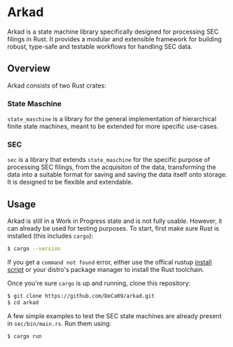 # Arkad
Arkad is a state machine library specifically designed for processing SEC filings in Rust. It provides a modular and extensible framework for building robust, type-safe and testable workflows for handling SEC data.

## Overview
Arkad consists of two Rust crates:

### State Maschine
`state_maschine` is a library for the general implementation of hierarchical finite state machines, meant to be extended for more specific use-cases.

### SEC
`sec` is a library that extends `state_maschine` for the specific purpose of processing SEC filings, from the acquisiton of the data, transforming the data into a suitable format for saving and saving the data itself onto storage. It is designed to be flexible and extendable.

## Usage
Arkad is still in a Work in Progress state and is not fully usable. However, it can already be used for testing purposes.
To start, first make sure Rust is installed (this includes `cargo`):

```bash
$ cargo --version
```
If you get a `command not found` error, either use the offical rustup [install script](https://rustup.rs/) or your distro's package manager to install the Rust toolchain.

Once you're sure `cargo` is up and running, clone this repository:

```bash
$ git clone https://github.com/DeCa09/arkad.git
$ cd arkad
```

A few simple examples to test the SEC state machines are already present in `sec/bin/main.rs`. Run them using:
```bash
$ cargo run
```
